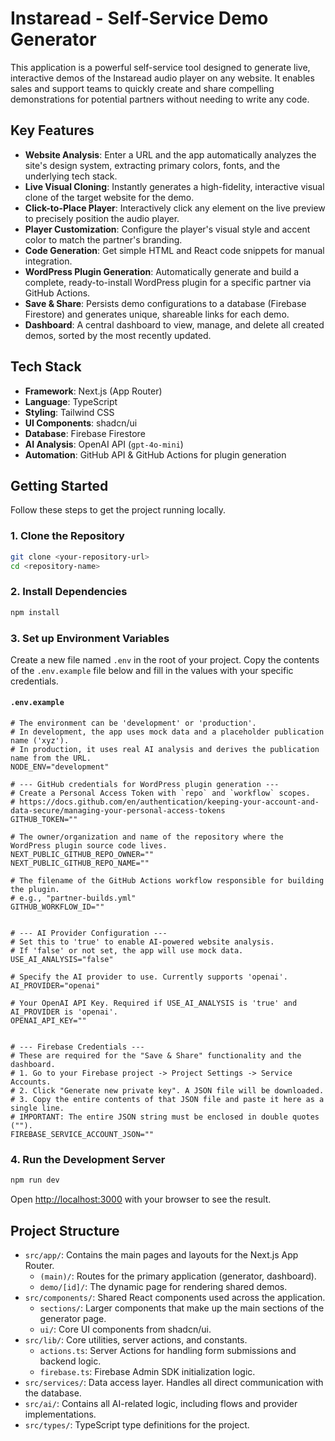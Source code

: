 # Instaread - Self-Service Demo Generator

This application is a powerful self-service tool designed to generate live, interactive demos of the Instaread audio player on any website. It enables sales and support teams to quickly create and share compelling demonstrations for potential partners without needing to write any code.

## Key Features

- **Website Analysis**: Enter a URL and the app automatically analyzes the site's design system, extracting primary colors, fonts, and the underlying tech stack.
- **Live Visual Cloning**: Instantly generates a high-fidelity, interactive visual clone of the target website for the demo.
- **Click-to-Place Player**: Interactively click any element on the live preview to precisely position the audio player.
- **Player Customization**: Configure the player's visual style and accent color to match the partner's branding.
- **Code Generation**: Get simple HTML and React code snippets for manual integration.
- **WordPress Plugin Generation**: Automatically generate and build a complete, ready-to-install WordPress plugin for a specific partner via GitHub Actions.
- **Save & Share**: Persists demo configurations to a database (Firebase Firestore) and generates unique, shareable links for each demo.
- **Dashboard**: A central dashboard to view, manage, and delete all created demos, sorted by the most recently updated.

## Tech Stack

- **Framework**: Next.js (App Router)
- **Language**: TypeScript
- **Styling**: Tailwind CSS
- **UI Components**: shadcn/ui
- **Database**: Firebase Firestore
- **AI Analysis**: OpenAI API (`gpt-4o-mini`)
- **Automation**: GitHub API & GitHub Actions for plugin generation

## Getting Started

Follow these steps to get the project running locally.

### 1. Clone the Repository

```bash
git clone <your-repository-url>
cd <repository-name>
```

### 2. Install Dependencies

```bash
npm install
```

### 3. Set up Environment Variables

Create a new file named `.env` in the root of your project. Copy the contents of the `.env.example` file below and fill in the values with your specific credentials.

#### `.env.example`
```env
# The environment can be 'development' or 'production'.
# In development, the app uses mock data and a placeholder publication name ('xyz').
# In production, it uses real AI analysis and derives the publication name from the URL.
NODE_ENV="development"

# --- GitHub credentials for WordPress plugin generation ---
# Create a Personal Access Token with `repo` and `workflow` scopes.
# https://docs.github.com/en/authentication/keeping-your-account-and-data-secure/managing-your-personal-access-tokens
GITHUB_TOKEN=""

# The owner/organization and name of the repository where the WordPress plugin source code lives.
NEXT_PUBLIC_GITHUB_REPO_OWNER=""
NEXT_PUBLIC_GITHUB_REPO_NAME=""

# The filename of the GitHub Actions workflow responsible for building the plugin.
# e.g., "partner-builds.yml"
GITHUB_WORKFLOW_ID=""


# --- AI Provider Configuration ---
# Set this to 'true' to enable AI-powered website analysis.
# If 'false' or not set, the app will use mock data.
USE_AI_ANALYSIS="false"

# Specify the AI provider to use. Currently supports 'openai'.
AI_PROVIDER="openai"

# Your OpenAI API Key. Required if USE_AI_ANALYSIS is 'true' and AI_PROVIDER is 'openai'.
OPENAI_API_KEY=""


# --- Firebase Credentials ---
# These are required for the "Save & Share" functionality and the dashboard.
# 1. Go to your Firebase project -> Project Settings -> Service Accounts.
# 2. Click "Generate new private key". A JSON file will be downloaded.
# 3. Copy the entire contents of that JSON file and paste it here as a single line.
# IMPORTANT: The entire JSON string must be enclosed in double quotes ("").
FIREBASE_SERVICE_ACCOUNT_JSON=""
```

### 4. Run the Development Server

```bash
npm run dev
```

Open [http://localhost:3000](http://localhost:3000) with your browser to see the result.

## Project Structure

- `src/app/`: Contains the main pages and layouts for the Next.js App Router.
  - `(main)/`: Routes for the primary application (generator, dashboard).
  - `demo/[id]/`: The dynamic page for rendering shared demos.
- `src/components/`: Shared React components used across the application.
  - `sections/`: Larger components that make up the main sections of the generator page.
  - `ui/`: Core UI components from shadcn/ui.
- `src/lib/`: Core utilities, server actions, and constants.
  - `actions.ts`: Server Actions for handling form submissions and backend logic.
  - `firebase.ts`: Firebase Admin SDK initialization logic.
- `src/services/`: Data access layer. Handles all direct communication with the database.
- `src/ai/`: Contains all AI-related logic, including flows and provider implementations.
- `src/types/`: TypeScript type definitions for the project.
```